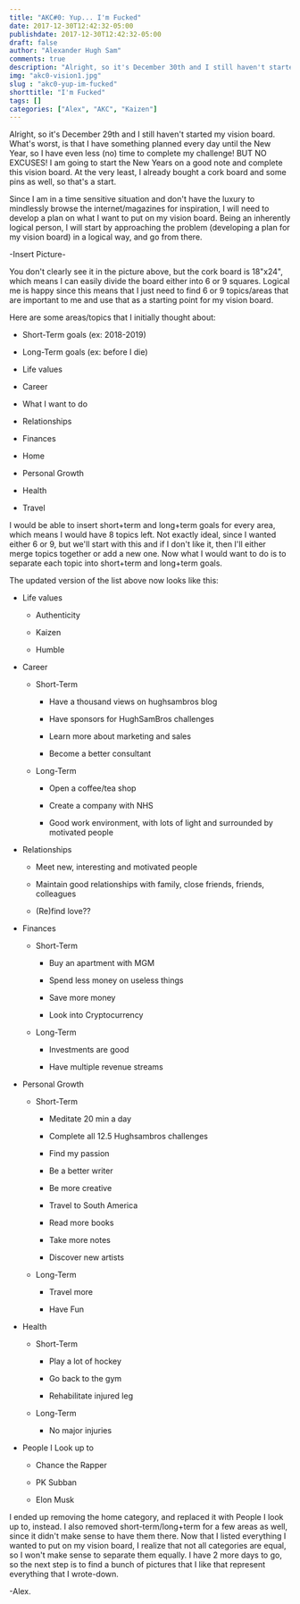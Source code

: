 ```yaml
---
title: "AKC#0: Yup... I'm Fucked"
date: 2017-12-30T12:42:32-05:00
publishdate: 2017-12-30T12:42:32-05:00
draft: false
author: "Alexander Hugh Sam"
comments: true
description: "Alright, so it's December 30th and I still haven't started my vision board. "
img: "akc0-vision1.jpg"
slug : "akc0-yup-im-fucked"
shorttitle: "I'm Fucked"
tags: []
categories: ["Alex", "AKC", "Kaizen"]
---
```

Alright, so it's December 29th and I still haven't started my vision board. What's worst, is that I have something planned every day until the New Year, so I have even less (no) time to complete my challenge! BUT NO EXCUSES! I am going to start the New Years on a good note and complete this vision board. At the very least, I already bought a cork board and some pins as well, so that's a start.

Since I am in a time sensitive situation and don't have the luxury to mindlessly browse the internet/magazines for inspiration, I will need to develop a plan on what I want to put on my vision board. Being an inherently logical person, I will start by approaching the problem (developing a plan for my vision board) in a logical way, and go from there.

-Insert Picture-

You don't clearly see it in the picture above, but the cork board is 18"x24", which means I can easily divide the board either into 6 or 9 squares. Logical me is happy since this means that I just need to find 6 or 9 topics/areas that are important to me and use that as a starting point for my vision board.

Here are some areas/topics that I initially thought about:


+ Short-Term goals (ex: 2018-2019)

+ Long-Term goals (ex: before I die)

+ Life values

+ Career

+ What I want to do

+ Relationships

+ Finances

+ Home

+ Personal Growth

+ Health

+ Travel

I would be able to insert short+term and long+term goals for every area, which means I would have 8 topics left. Not exactly ideal, since I wanted either 6 or 9, but we'll start with this and if I don't like it, then I'll either merge topics together or add a new one. Now what I would want to do is to separate each topic into short+term and long+term goals.

The updated version of the list above now looks like this:


+ Life values

    + Authenticity

    + Kaizen

    + Humble

+ Career


    + Short-Term


        + Have a thousand views on hughsambros blog

        + Have sponsors for HughSamBros challenges

        + Learn more about marketing and sales

        + Become a better consultant

    + Long-Term


        + Open a coffee/tea shop

        + Create a company with NHS

        + Good work environment, with lots of light and surrounded by motivated people

+ Relationships


    + Meet new, interesting and motivated people

    + Maintain good relationships with family, close friends, friends, colleagues

    + (Re)find love??

+ Finances


    + Short-Term


        + Buy an apartment with MGM

        + Spend less money on useless things

        + Save more money

        + Look into Cryptocurrency

    + Long-Term


        + Investments are good

        + Have multiple revenue streams

+ Personal Growth


    + Short-Term


        + Meditate 20 min a day

        + Complete all 12.5 Hughsambros challenges

        + Find my passion

        + Be a better writer

        + Be more creative

        + Travel to South America

        + Read more books

        + Take more notes

        + Discover new artists

    + Long-Term


        + Travel more

        + Have Fun

+ Health


    + Short-Term


        + Play a lot of hockey

        + Go back to the gym

        + Rehabilitate injured leg

    + Long-Term


        + No major injuries


+ People I Look up to


    + Chance the Rapper

    + PK Subban

    + Elon Musk

I ended up removing the home category, and replaced it with People I look up to, instead. I also removed short-term/long+term for a few areas as well, since it didn't make sense to have them there. Now that I listed everything I wanted to put on my vision board, I realize that not all categories are equal, so I won't make sense to separate them equally. I have 2 more days to go, so the next step is to find a bunch of pictures that I like that represent everything that I wrote-down.

-Alex.
